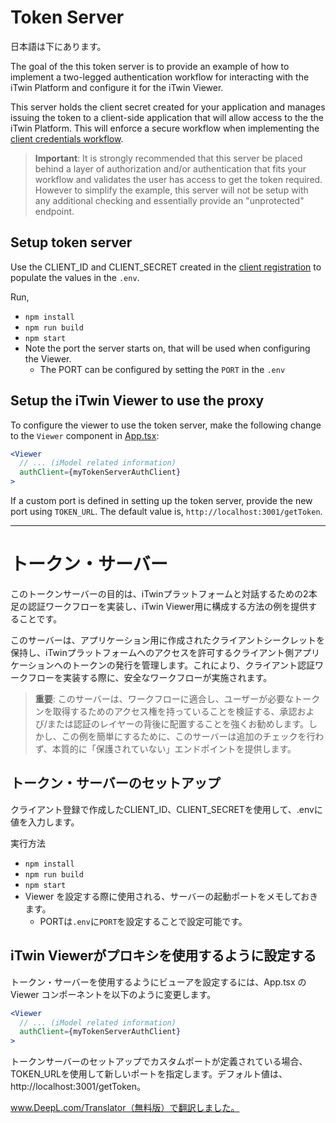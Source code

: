 # Token Server

日本語は下にあります。

The goal of the this token server is to provide an example of how to implement a two-legged authentication workflow for interacting with the iTwin Platform and configure it for the iTwin Viewer.

This server holds the client secret created for your application and manages issuing the token to a client-side application that will allow access to the
the iTwin Platform. This will enforce a secure workflow when implementing the [client credentials workflow](https://developer.bentley.com/apis/overview/authorization/#clientcredentialflow).

> __Important__: It is strongly recommended that this server be placed behind a layer of authorization and/or authentication that fits your workflow and validates the user has access to get the token required. However to simplify the example, this server will not be setup with any additional checking and essentially provide an "unprotected" endpoint.

## Setup token server

Use the CLIENT_ID and CLIENT_SECRET created in the [client registration](../README.md#client-registration) to populate the values in the `.env`.

Run,

- `npm install`
- `npm run build`
- `npm start`
- Note the port the server starts on, that will be used when configuring the Viewer.
  - The PORT can be configured by setting the `PORT` in the `.env`

## Setup the iTwin Viewer to use the proxy

To configure the viewer to use the token server, make the following change to the `Viewer` component in [App.tsx](../react-viewer/src/App.tsx):

```jsx
<Viewer
  // ... (iModel related information)
  authClient={myTokenServerAuthClient}
>
```

If a custom port is defined in setting up the token server, provide the new port using `TOKEN_URL`. The default value is, `http://localhost:3001/getToken`.

---

# トークン・サーバー
このトークンサーバーの目的は、iTwinプラットフォームと対話するための2本足の認証ワークフローを実装し、iTwin Viewer用に構成する方法の例を提供することです。

このサーバーは、アプリケーション用に作成されたクライアントシークレットを保持し、iTwinプラットフォームへのアクセスを許可するクライアント側アプリケーションへのトークンの発行を管理します。これにより、クライアント認証ワークフローを実装する際に、安全なワークフローが実施されます。

> __重要__: このサーバーは、ワークフローに適合し、ユーザーが必要なトークンを取得するためのアクセス権を持っていることを検証する、承認および/または認証のレイヤーの背後に配置することを強くお勧めします。しかし、この例を簡単にするために、このサーバーは追加のチェックを行わず、本質的に「保護されていない」エンドポイントを提供します。

## トークン・サーバーのセットアップ
クライアント登録で作成したCLIENT_ID、CLIENT_SECRETを使用して、.envに値を入力します。

実行方法

- `npm install`
- `npm run build`
- `npm start`
- Viewer を設定する際に使用される、サーバーの起動ポートをメモしておきます。
  - PORTは`.env`に`PORT`を設定することで設定可能です。

## iTwin Viewerがプロキシを使用するように設定する
トークン・サーバーを使用するようにビューアを設定するには、App.tsx の Viewer コンポーネントを以下のように変更します。

```jsx
<Viewer
  // ... (iModel related information)
  authClient={myTokenServerAuthClient}
>
```

トークンサーバーのセットアップでカスタムポートが定義されている場合、TOKEN_URLを使用して新しいポートを指定します。デフォルト値は、http://localhost:3001/getToken。

www.DeepL.com/Translator（無料版）で翻訳しました。